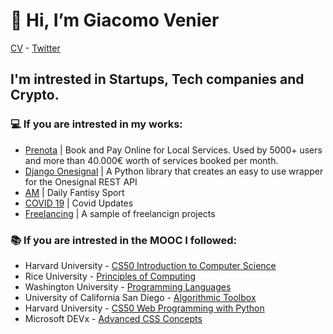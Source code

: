 # 👋 Hi, I’m Giacomo Venier
[CV](https://pdfhost.io/v/K7mC5pDCV_CVpdf.pdf) - [Twitter](https://twitter.com/giacomovenier)
## I'm intrested in Startups, Tech companies and Crypto. 

### 💻 If you are intrested in my works:
- [Prenota](https://github.com/VenierGiacomo/CS50-Introduction-to-computer-Science)   |  Book and Pay Online for Local Services. Used by 5000+ users and more than 40.000€ worth of services booked per month.
- [Django Onesignal](https://github.com/VenierGiacomo/CS50-Web-Programming-with-Python-and-JavaScript) | A Python library that creates an easy to use wrapper for 
the Onesignal REST API
- [AM](https://github.com/VenierGiacomo/Principles-of-Computing) | Daily Fantisy Sport
- [COVID 19](https://github.com/VenierGiacomo/Programming-Languages) | Covid Updates 
- [Freelancing](https://github.com/VenierGiacomo/Algorithmic-Toolbox) | A sample of freelancign projects

### 📚 If you are intrested in the MOOC I followed:
- Harvard University - [CS50 Introduction to Computer Science](https://github.com/VenierGiacomo/CS50-Introduction-to-computer-Science)
- Rice University - [Principles of Computing](https://github.com/VenierGiacomo/Principles-of-Computing)
- Washington University - [Programming Languages](https://github.com/VenierGiacomo/Programming-Languages)
- University of California San Diego - [Algorithmic Toolbox](https://github.com/VenierGiacomo/Algorithmic-Toolbox)
- Harvard University - [CS50 Web Programming with Python](https://github.com/VenierGiacomo/CS50-Web-Programming-with-Python-and-JavaScript)
- Microsoft DEVx - [Advanced CSS Concepts ](https://github.com/VenierGiacomo/Advanced-CSS-Concepts)

<!---
VenierGiacomo/VenierGiacomo is a ✨ special ✨ repository because its `README.md` (this file) appears on your GitHub profile.
You can click the Preview link to take a look at your changes.
--->
